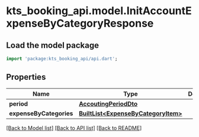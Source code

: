# kts_booking_api.model.InitAccountExpenseByCategoryResponse

## Load the model package
```dart
import 'package:kts_booking_api/api.dart';
```

## Properties
Name | Type | Description | Notes
------------ | ------------- | ------------- | -------------
**period** | [**AccoutingPeriodDto**](AccoutingPeriodDto.md) |  | [optional] 
**expenseByCategories** | [**BuiltList&lt;ExpenseByCategoryItem&gt;**](ExpenseByCategoryItem.md) |  | [optional] 

[[Back to Model list]](../README.md#documentation-for-models) [[Back to API list]](../README.md#documentation-for-api-endpoints) [[Back to README]](../README.md)



